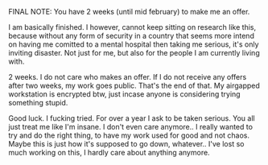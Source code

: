 FINAL NOTE: You have 2 weeks (until mid february) to make me an offer.

I am basically finished. I however, cannot keep sitting on research like this, because without any form of security in a country that seems more intend on having me comitted to a mental hospital then taking me serious, it's only inviting disaster.
Not just for me, but also for the people I am currently living with.

2 weeks. I do not care who makes an offer. If I do not receive any offers after two weeks, my work goes public. That's the end of that.
My airgapped workstation is encrypted btw, just incase anyone is considering trying something stupid.

Good luck. I fucking tried. For over a year I ask to be taken serious. You all just treat me like I'm insane. I don't even care anymore.. I really wanted to try and do the right thing, to have my work used for good and not chaos. Maybe this is just how it's supposed to go down, whatever.. I've lost so much working on this, I hardly care about anything anymore.
